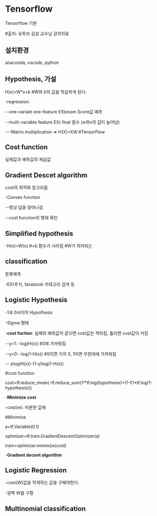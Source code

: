 # Tensorflow 
Tensorflow 기본

#출처: 유투브 김성 교수님 강의자료


**설치환경**
-------------
anaconda, vscode, python



**Hypothesis, 가설**  
-------------
H(x)=W*x+b #W와 b의 값을 학습하게 된다.

-regression:

  --one-variale one-feature EX)exam Score값 예측
  
  --multi-variable feature EX) final  점수 (w와x의 값이 늘어남)
    
   ---Matrix multiplication => H(X)=XW #TensorFlow



**Cost function** 
-------------
실제값과 예측값의 제곱값



**Gradient Descet algorithm**
-------------
cost의 최적화 알고리즘

-Convex function
  
  --항상 답을 찾아나감
  
  --cost function의 형태 확인
  
  
  
**Simplified hypothesis**
-------------
  
 -H(x)=W(x) #+b 함수가 사라짐 #W가 최저되는 



**classification** 
-------------
분류예측

-EX)주식, facebook 카테고리 검색 등



**Logistic Hypothesis**
-------------

-1과 0사이의 Hypothesis

-Sigma 형태

-**cost fuction**: 실제와 예측값이 같으면 cost값은 작아짐, 틀리면 cost값이 커짐

   --y=1: -log(H(x)) #0에 가까워짐
   
   --y=0: -log(1-H(x)) #0이면 거의 0, 1이면 무한대에 가까워짐
   
   --  ylog(H(x))-(1-y)log(1-H(x))
   
 #cost function
 
  cost=tf.reduce_mean(-tf.reduce_sum(Y*tf.log(hypothesis)+(1-Y)*tf.log(1-hypothesis)))
   
-**Minimize cost**

  -cost(w): 미분한 값에 
  
  #Minimize
  
  a=tf.Variable(0.1)
  
  optimizer=tf.train.GradientDescentOptimizer(a)
  
  train=optimizer.minimize(cost)
  
-**Gradient decent algorithm**




**Logistic Regression**
-------------

-cost(W)값을 작게하는 값을 구해야한다.

-양쪽 W를 구함



**Multinomial classification**
-------------

  
  
   
   
   


